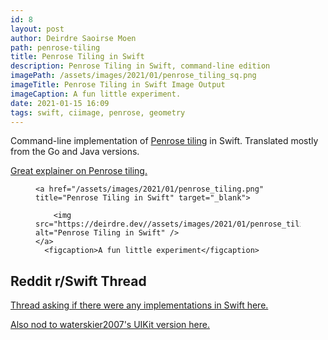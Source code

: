 ```yaml
---
id: 8
layout: post
author: Deirdre Saoirse Moen
path: penrose-tiling
title: Penrose Tiling in Swift
description: Penrose Tiling in Swift, command-line edition
imagePath: /assets/images/2021/01/penrose_tiling_sq.png
imageTitle: Penrose Tiling in Swift Image Output
imageCaption: A fun little experiment.
date: 2021-01-15 16:09
tags: swift, ciimage, penrose, geometry
---
```

Command-line implementation of [Penrose tiling](https://rosettacode.org/wiki/Penrose_tiling) in Swift. Translated mostly from the Go and Java versions.

[Great explainer on Penrose tiling.](https://preshing.com/20110831/penrose-tiling-explained/)

<div class="12u image-wrapper" aria-label="Penrose Tiling in Swift"><span class="image fit">
  <figure class="image">

    <a href="/assets/images/2021/01/penrose_tiling.png" title="Penrose Tiling in Swift" target="_blank">

        <img src="https://deirdre.dev//assets/images/2021/01/penrose_tiling.png" alt="Penrose Tiling in Swift" />
    </a>
      <figcaption>A fun little experiment</figcaption>

  </figure>
</span></div>

## Reddit r/Swift Thread

[Thread asking if there were any implementations in Swift here.](https://www.reddit.com/r/swift/comments/kwdj38/does_anyone_know_if_swifts_version_of_penrose/)

[Also nod to waterskier2007's UIKit version here.](https://gist.github.com/waterskier2007/4584bdd4c0b2f3f90e765b9a50747e48)
